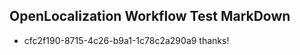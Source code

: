## OpenLocalization Workflow Test MarkDown
* cfc2f190-8715-4c26-b9a1-1c78c2a290a9 
thanks!<!--HONumber=Mar16_HO2-->
